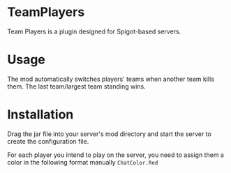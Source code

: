 # TeamPlayers
Team Players is a plugin designed for Spigot-based servers. 

# Usage
The mod automatically switches players' teams when another team kills them. The last team/largest team standing wins.

# Installation
Drag the jar file into your server's mod directory and start the server to create the configuration file.

For each player you intend to play on the server, you need to assign them a color in the following format manually
`ChatColor.Red`
